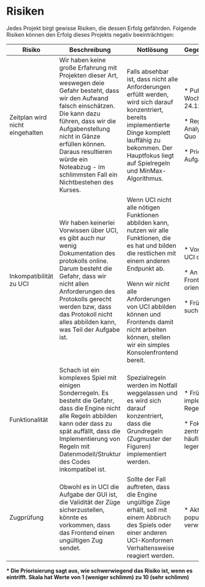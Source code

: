 # Risiken

Jedes Projekt birgt gewisse Risiken, die dessen Erfolg gefährden. Folgende Risiken können den Erfolg dieses Projekts negativ beeinträchtigen:

| **Risiko** | **Beschreibung** | **Notlösung** | **Gegenmaßnahmen** | **Priorisierung\*** |
| --- | --- | --- | --- | --- |
| Zeitplan wird nicht eingehalten | Wir haben keine große Erfahrung mit Projekten dieser Art, weswegen deie Gefahr besteht, dass wir den Aufwand falsch einschätzen. Die kann dazu führen, dass wir die Aufgabenstellung nicht in Gänze erfüllen können. Daraus resultieren würde ein Noteabzug - im schlimmsten Fall ein Nichtbestehen des Kurses. | Falls absehbar ist, dass nicht alle Anforderungen erfüllt werden, wird sich darauf konzentriert, bereits implementierte Dinge komplett lauffähig zu bekommen. Der Hauptfokus liegt auf Spielregeln und MinMax-Algorithmus. | *   Puffer von 1-2 Wochen vor 24.12.2023<br>    <br>*   Regelmäßige Analyse des Status Quo<br>    <br>*   Priorisierung der Aufgaben | 5   |
| Inkompatibilität zu UCI | Wir haben keinerlei Vorwissen über UCI, es gibt auch nur wenig Dokumentation des protokolls online. Darum besteht die Gefahr, dass wir nicht allen Anforderungen des Protokolls gerecht werden bzw, dass das Protokoll nicht alles abbilden kann, was Teil der Aufgabe ist. | Wenn UCI nicht alle nötigen Funktionen abbilden kann, nutzen wir alle Funktionen, die es hat und bilden die restlichen mit einem anderen Endpunkt ab.<br><br>Wenn wir nicht alle Anforderungen von UCI abbilden können und Frontends damit nicht arbeiten können, stellen wir ein simples Konsolenfrontend bereit. | *   Von Beginn an an UCI orientieren<br>    <br>*   An bestehenden Frontends orientieren<br>    <br>*   Früh alternativen suchen | 10  |
| Funktionalität | Schach ist ein komplexes Spiel mit einigen Sonderregeln. Es besteht die Gefahr, dass die Engine nicht alle Regeln abbilden kann oder dass zu spät auffällt, dass die Implementierung von Regeln mit Datenmodell/Struktur des Codes inkompatibel ist. | Spezialregeln werden im Notfall weggelassen und es wird sich darauf konzentriert, dass die Grundregeln (Zugmuster der Figuren) implementiert werden. | *   Früh zu implementierende Regeln sammeln<br>    <br>*   Fokus auf zentrale und häufige Regeln legen | 10  |
| Zugprüfung | Obwohl es in UCI die Aufgabe der GUI ist, die Validität der Züge sicherzustellen, könnte es vorkommen, dass das Frontend einen ungültigen Zug sendet. | Sollte der Fall auftreten, dass die Engine ungültige Züge erhält, soll mit einem Abbruch des Spiels oder einer anderen UCI-Konformen Verhaltensweise reagiert werden. | *   Aktuelles, populäres Frontend verwenden | 5   |

**\* Die Priorisierung sagt aus, wie schwerwiegend das Risiko ist, wenn es eintrifft. Skala hat Werte von 1 (weniger schlimm) zu 10 (sehr schlimm)**